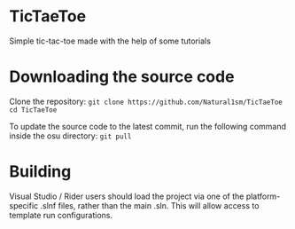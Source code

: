 # TicTaeToe
Simple tic-tac-toe made with the help of some tutorials

# Downloading the source code
Clone the repository:
`git clone https://github.com/Natural1sm/TicTaeToe`
`cd TicTaeToe`

To update the source code to the latest commit, run the following command inside the osu directory:
`git pull`


# Building
Visual Studio / Rider users should load the project via one of the platform-specific .slnf files, rather than the main .sln. This will allow access to template run configurations.



